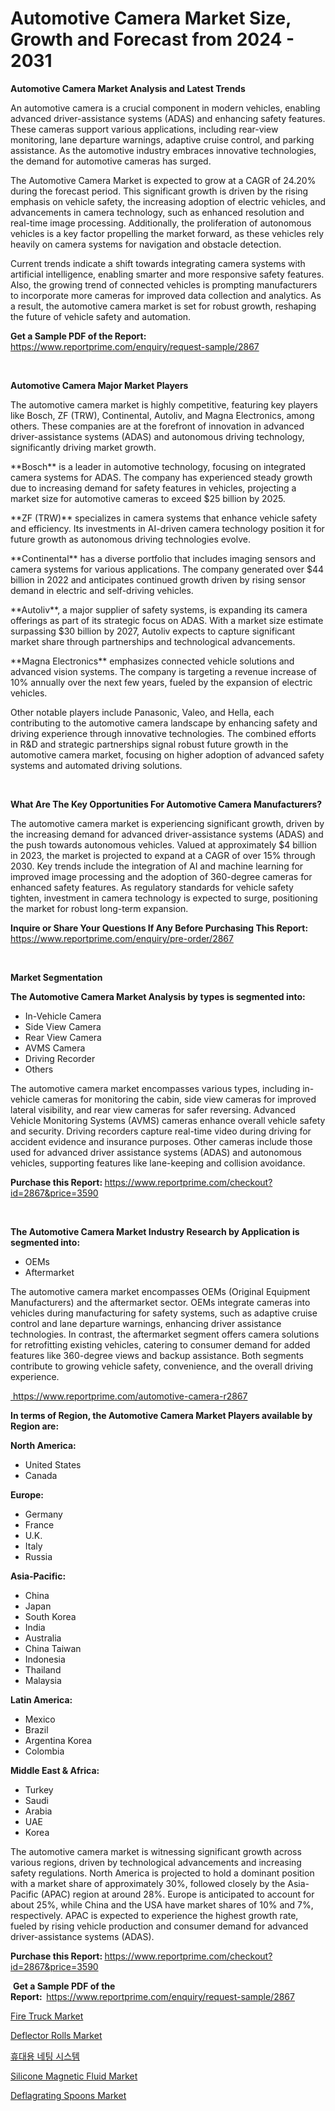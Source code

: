 <p><h1>Automotive Camera Market Size, Growth and Forecast from 2024 - 2031</h1></p><p><strong>Automotive Camera Market Analysis and Latest Trends</strong></p>
<p><p>An automotive camera is a crucial component in modern vehicles, enabling advanced driver-assistance systems (ADAS) and enhancing safety features. These cameras support various applications, including rear-view monitoring, lane departure warnings, adaptive cruise control, and parking assistance. As the automotive industry embraces innovative technologies, the demand for automotive cameras has surged.</p><p>The Automotive Camera Market is expected to grow at a CAGR of 24.20% during the forecast period. This significant growth is driven by the rising emphasis on vehicle safety, the increasing adoption of electric vehicles, and advancements in camera technology, such as enhanced resolution and real-time image processing. Additionally, the proliferation of autonomous vehicles is a key factor propelling the market forward, as these vehicles rely heavily on camera systems for navigation and obstacle detection.</p><p>Current trends indicate a shift towards integrating camera systems with artificial intelligence, enabling smarter and more responsive safety features. Also, the growing trend of connected vehicles is prompting manufacturers to incorporate more cameras for improved data collection and analytics. As a result, the automotive camera market is set for robust growth, reshaping the future of vehicle safety and automation.</p></p>
<p><strong>Get a Sample PDF of the Report:&nbsp;</strong> <a href="https://www.reportprime.com/enquiry/request-sample/2867">https://www.reportprime.com/enquiry/request-sample/2867</a></p>
<p>&nbsp;</p>
<p><strong>Automotive Camera Major Market Players</strong></p>
<p><p>The automotive camera market is highly competitive, featuring key players like Bosch, ZF (TRW), Continental, Autoliv, and Magna Electronics, among others. These companies are at the forefront of innovation in advanced driver-assistance systems (ADAS) and autonomous driving technology, significantly driving market growth.</p><p>**Bosch** is a leader in automotive technology, focusing on integrated camera systems for ADAS. The company has experienced steady growth due to increasing demand for safety features in vehicles, projecting a market size for automotive cameras to exceed $25 billion by 2025.</p><p>**ZF (TRW)** specializes in camera systems that enhance vehicle safety and efficiency. Its investments in AI-driven camera technology position it for future growth as autonomous driving technologies evolve.</p><p>**Continental** has a diverse portfolio that includes imaging sensors and camera systems for various applications. The company generated over $44 billion in 2022 and anticipates continued growth driven by rising sensor demand in electric and self-driving vehicles.</p><p>**Autoliv**, a major supplier of safety systems, is expanding its camera offerings as part of its strategic focus on ADAS. With a market size estimate surpassing $30 billion by 2027, Autoliv expects to capture significant market share through partnerships and technological advancements.</p><p>**Magna Electronics** emphasizes connected vehicle solutions and advanced vision systems. The company is targeting a revenue increase of 10% annually over the next few years, fueled by the expansion of electric vehicles.</p><p>Other notable players include Panasonic, Valeo, and Hella, each contributing to the automotive camera landscape by enhancing safety and driving experience through innovative technologies. The combined efforts in R&D and strategic partnerships signal robust future growth in the automotive camera market, focusing on higher adoption of advanced safety systems and automated driving solutions.</p></p>
<p>&nbsp;</p>
<p><strong>What Are The Key Opportunities For Automotive Camera Manufacturers?</strong></p>
<p><p>The automotive camera market is experiencing significant growth, driven by the increasing demand for advanced driver-assistance systems (ADAS) and the push towards autonomous vehicles. Valued at approximately $4 billion in 2023, the market is projected to expand at a CAGR of over 15% through 2030. Key trends include the integration of AI and machine learning for improved image processing and the adoption of 360-degree cameras for enhanced safety features. As regulatory standards for vehicle safety tighten, investment in camera technology is expected to surge, positioning the market for robust long-term expansion.</p></p>
<p><strong>Inquire or Share Your Questions If Any Before Purchasing This Report:</strong> <a href="https://www.reportprime.com/enquiry/pre-order/2867">https://www.reportprime.com/enquiry/pre-order/2867</a></p>
<p>&nbsp;</p>
<p><strong>Market Segmentation</strong></p>
<p><strong>The Automotive Camera Market Analysis by types is segmented into:</strong></p>
<p><ul><li>In-Vehicle Camera</li><li>Side View Camera</li><li>Rear View Camera</li><li>AVMS Camera</li><li>Driving Recorder</li><li>Others</li></ul></p>
<p><p>The automotive camera market encompasses various types, including in-vehicle cameras for monitoring the cabin, side view cameras for improved lateral visibility, and rear view cameras for safer reversing. Advanced Vehicle Monitoring Systems (AVMS) cameras enhance overall vehicle safety and security. Driving recorders capture real-time video during driving for accident evidence and insurance purposes. Other cameras include those used for advanced driver assistance systems (ADAS) and autonomous vehicles, supporting features like lane-keeping and collision avoidance.</p></p>
<p><strong>Purchase this Report:&nbsp;</strong><a href="https://www.reportprime.com/checkout?id=2867&price=3590">https://www.reportprime.com/checkout?id=2867&price=3590</a></p>
<p>&nbsp;</p>
<p><strong>The Automotive Camera Market Industry Research by Application is segmented into:</strong></p>
<p><ul><li>OEMs</li><li>Aftermarket</li></ul></p>
<p><p>The automotive camera market encompasses OEMs (Original Equipment Manufacturers) and the aftermarket sector. OEMs integrate cameras into vehicles during manufacturing for safety systems, such as adaptive cruise control and lane departure warnings, enhancing driver assistance technologies. In contrast, the aftermarket segment offers camera solutions for retrofitting existing vehicles, catering to consumer demand for added features like 360-degree views and backup assistance. Both segments contribute to growing vehicle safety, convenience, and the overall driving experience.</p></p>
<p><a href="https://www.reportprime.com/automotive-camera-r2867">&nbsp;https://www.reportprime.com/automotive-camera-r2867</a></p>
<p><strong>In terms of Region, the Automotive Camera Market Players available by Region are:</strong></p>
<p>
    <p> <strong> North America: </strong>
        <ul>
            <li>United States</li>
            <li>Canada</li>
        </ul>
        </p> 
    <p> <strong> Europe: </strong>
        <ul>
            <li>Germany</li>
            <li>France</li>
            <li>U.K.</li>
            <li>Italy</li>
            <li>Russia</li>
        </ul>
        </p> 
    <p> <strong> Asia-Pacific: </strong>
        <ul>
            <li>China</li>
            <li>Japan</li>
            <li>South Korea</li>
            <li>India</li>
            <li>Australia</li>
            <li>China Taiwan</li>
            <li>Indonesia</li>
            <li>Thailand</li>
            <li>Malaysia</li>
        </ul>
        </p> 
    <p> <strong> Latin America: </strong>
        <ul>
            <li>Mexico</li>
            <li>Brazil</li>
            <li>Argentina Korea</li>
            <li>Colombia</li>
        </ul>
        </p> 
    <p> <strong> Middle East & Africa: </strong>
        <ul>
            <li>Turkey</li>
            <li>Saudi</li>
            <li>Arabia</li>
            <li>UAE</li>
            <li>Korea</li>
        </ul>
    </p>
    </p>
<p><p>The automotive camera market is witnessing significant growth across various regions, driven by technological advancements and increasing safety regulations. North America is projected to hold a dominant position with a market share of approximately 30%, followed closely by the Asia-Pacific (APAC) region at around 28%. Europe is anticipated to account for about 25%, while China and the USA have market shares of 10% and 7%, respectively. APAC is expected to experience the highest growth rate, fueled by rising vehicle production and consumer demand for advanced driver-assistance systems (ADAS).</p></p>
<p><strong>Purchase this Report: </strong><a href="https://www.reportprime.com/checkout?id=2867&price=3590">https://www.reportprime.com/checkout?id=2867&price=3590</a></p>
<p>&nbsp;<strong>Get a Sample PDF of the Report:&nbsp;&nbsp;</strong><a href="https://www.reportprime.com/enquiry/request-sample/2867">https://www.reportprime.com/enquiry/request-sample/2867</a></p>
<p><strong></strong></p>
<p><p><a href="https://github.com/irfadac/Market-Research-Report-List-4/blob/main/fire-truck-market.md">Fire Truck Market</a></p><p><a href="https://medium.com/@jacobwilkins67/deflector-rolls-industry-sector-market-dynamics-and-future-scenarios-2024-2031-e457df8814f3">Deflector Rolls Market</a></p><p><a href="https://medium.com/@staceyhilll73/%ED%9C%B4%EB%8C%80%EC%9A%A9-%EB%84%A4%ED%8C%85-%EC%8B%9C%EC%8A%A4%ED%85%9C-%EC%82%B0%EC%97%85-%EB%B6%84%EC%84%9D-%EB%B3%B4%EA%B3%A0%EC%84%9C-%EC%95%A0%ED%94%8C%EB%A6%AC%EC%BC%80%EC%9D%B4%EC%85%98-%EC%A7%80%EC%97%AD-%EA%B2%BD%EC%9F%81-%EC%A0%84%EB%9E%B5%EB%B3%84-%EC%8B%9C%EC%9E%A5-%EA%B7%9C%EB%AA%A8-%EC%A0%90%EC%9C%A0%EC%9C%A8-%ED%8A%B8%EB%A0%8C%EB%93%9C-2024-2031-2ce4b9491059">휴대용 네팅 시스템</a></p><p><a href="https://issuu.com/reportprime-2/docs/silicone-magnetic-fluid-market-size-2030.pptx">Silicone Magnetic Fluid Market</a></p><p><a href="https://medium.com/@jacobwilkins67/deflagrating-spoons-market-growth-outlook-from-2024-to-2031-and-it-is-projecting-at-4-8-b64108323c39">Deflagrating Spoons Market</a></p></p>